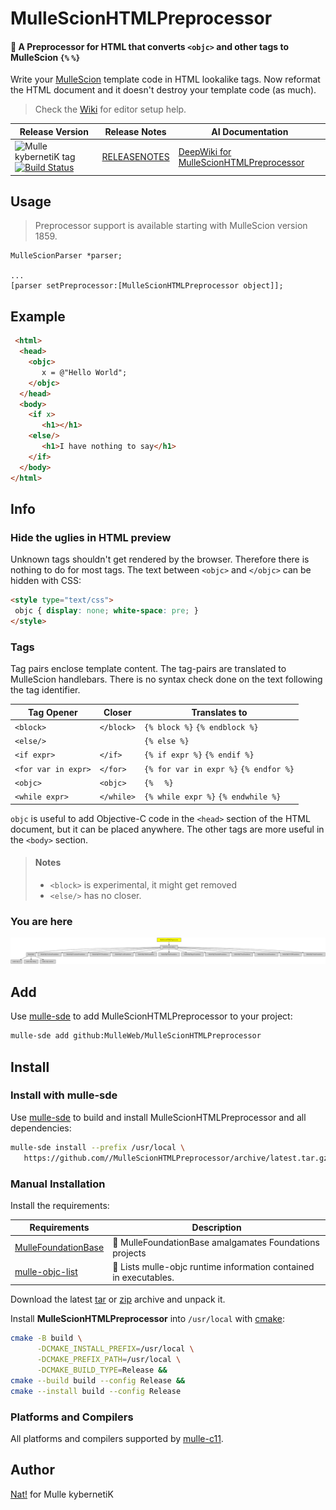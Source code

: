 # MulleScionHTMLPreprocessor

#### 🥣 A Preprocessor for HTML that converts `<objc>` and other tags to MulleScion `{%` `%}`

Write your [MulleScion](//github.com/MulleWeb/MulleScion) template code in HTML
lookalike tags. Now reformat the HTML document and it doesn't destroy your
template code (as much).

> Check the [Wiki](//github.com/MulleWeb/MulleScionHTMLPreprocessor/wiki) for editor setup help.


| Release Version                                       | Release Notes  | AI Documentation
|-------------------------------------------------------|----------------|---------------
| ![Mulle kybernetiK tag](https://img.shields.io/github/tag/MulleWeb/MulleScionHTMLPreprocessor.svg) [![Build Status](https://github.com/MulleWeb/MulleScionHTMLPreprocessor/workflows/CI/badge.svg)](//github.com/MulleWeb/MulleScionHTMLPreprocessor/actions) | [RELEASENOTES](RELEASENOTES.md) | [DeepWiki for MulleScionHTMLPreprocessor](https://deepwiki.com/MulleWeb/MulleScionHTMLPreprocessor)



## Usage

> Preprocessor support is available starting with MulleScion version 1859.

```
MulleScionParser *parser;

...
[parser setPreprocessor:[MulleScionHTMLPreprocessor object]];
```



## Example

``` html
 <html>
  <head>
    <objc>
       x = @"Hello World";
    </objc>
  </head>
  <body>
    <if x>
       <h1></h1>
    <else/>
       <h1>I have nothing to say</h1>
    </if>
  </body>
</html>
```



## Info

### Hide the uglies in HTML preview

Unknown tags shouldn't get rendered by the browser. Therefore there is nothing to do for
most tags. The text between `<objc>` and `</objc>` can be hidden with CSS:

``` html
<style type="text/css">
 objc { display: none; white-space: pre; }
</style>
```

### Tags

Tag pairs enclose template content. The tag-pairs are translated to MulleScion
handlebars. There is no syntax check done on the text following the tag
identifier.

| Tag Opener          | Closer     | Translates to
|---------------------|------------|-------------------------
| `<block>`           | `</block>` | `{% block %}` `{% endblock %}`
| `<else/>`           |            | `{% else %}`
| `<if expr>`         | `</if>`    | `{% if expr %}` `{% endif %}`
| `<for var in expr>` | `</for>`   | `{% for var in expr %}` `{% endfor %}`
| `<objc>`            | `<objc>`   | `{% `  ` %}`
| `<while expr>`      | `</while>` | `{% while expr %}` `{% endwhile %}`

`objc` is useful to add Objective-C code in the `<head>` section of the HTML
document, but it can be placed anywhere.
The other tags are more useful in the `<body>` section.

> #### Notes
>
> * `<block>` is experimental, it might get removed
> * `<else/>` has no closer.

### You are here

![Overview](overview.dot.svg)


## Add

Use [mulle-sde](//github.com/mulle-sde) to add MulleScionHTMLPreprocessor to your project:

``` sh
mulle-sde add github:MulleWeb/MulleScionHTMLPreprocessor
```

## Install

### Install with mulle-sde

Use [mulle-sde](//github.com/mulle-sde) to build and install MulleScionHTMLPreprocessor and all dependencies:

``` sh
mulle-sde install --prefix /usr/local \
   https://github.com//MulleScionHTMLPreprocessor/archive/latest.tar.gz
```

### Manual Installation

Install the requirements:

| Requirements                                 | Description
|----------------------------------------------|-----------------------
| [MulleFoundationBase](https://github.com/MulleFoundation/MulleFoundationBase)             | 🧱 MulleFoundationBase amalgamates Foundations projects
| [mulle-objc-list](https://github.com/mulle-objc/mulle-objc-list)             | 📒 Lists mulle-objc runtime information contained in executables.

Download the latest [tar](https://github.com/MulleWeb/MulleScionHTMLPreprocessor/archive/refs/tags/latest.tar.gz) or [zip](https://github.com/MulleWeb/MulleScionHTMLPreprocessor/archive/refs/tags/latest.zip) archive and unpack it.

Install **MulleScionHTMLPreprocessor** into `/usr/local` with [cmake](https://cmake.org):

``` sh
cmake -B build \
      -DCMAKE_INSTALL_PREFIX=/usr/local \
      -DCMAKE_PREFIX_PATH=/usr/local \
      -DCMAKE_BUILD_TYPE=Release &&
cmake --build build --config Release &&
cmake --install build --config Release
```

### Platforms and Compilers

All platforms and compilers supported by
[mulle-c11](//github.com/mulle-c/mulle-c11).


## Author

[Nat!](https://mulle-kybernetik.com/weblog) for Mulle kybernetiK  

